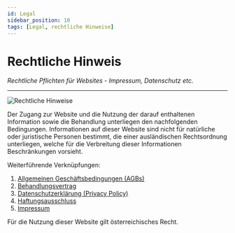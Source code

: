 ```yaml
---
id: Legal
sidebar_position: 10
tags: [Legal, rechtliche Hinweise]
---
```


# Rechtliche Hinweis

*Rechtliche Pflichten für Websites - Impressum, Datenschutz etc.*

------

![Rechtliche Hinweise](/img/teaser/Rechtliche-Hinweise-Bild-1.png)



Der Zugang zur Website und die Nutzung der darauf enthaltenen Information sowie die Behandlung unterliegen den nachfolgenden Bedingungen. Informationen auf dieser Website sind nicht für natürliche oder juristische Personen bestimmt, die einer ausländischen Rechtsordnung unterliegen, welche für die Verbreitung dieser Informationen Beschränkungen vorsieht.

Weiterführende Verknüpfungen:

1. [Allgemeinen Geschäftsbedingungen (AGBs)](/docs/Kontakt/Rechtliche-Hinweise/AGB)
2. [Behandlungsvertrag](/docs/Kontakt/Rechtliche-Hinweise/Behandlungsvertrag)
3. [Datenschutzerklärung (Privacy Policy)](/docs/Kontakt/Rechtliche-Hinweise/Datenschutz)
4. [Haftungsausschluss](/docs/Kontakt/Rechtliche-Hinweise/Benutzungsbedingungen)
5. [Impressum](/docs/Kontakt/Rechtliche-Hinweise/Impressum)  



Für die Nutzung dieser Website gilt österreichisches Recht.

